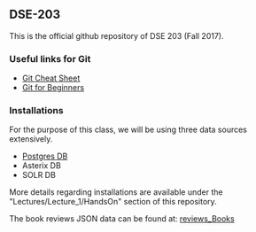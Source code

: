 ## DSE-203

This is the official github repository of DSE 203 (Fall 2017).

### Useful links for Git

* [Git Cheat Sheet](https://education.github.com/git-cheat-sheet-education.pdf)
* [Git for Beginners](https://www.sitepoint.com/git-for-beginners/)

### Installations

For the purpose of this class, we will be using three data sources extensively.
* [Postgres DB](https://www.postgresql.org/download/)
* Asterix DB
* SOLR DB 

More details regarding installations are available under the "Lectures/Lecture_1/HandsOn" section of this repository.

The book reviews JSON data can be found at: [reviews_Books](http://snap.stanford.edu/data/amazon/productGraph/categoryFiles/reviews_Books.json.gz)
